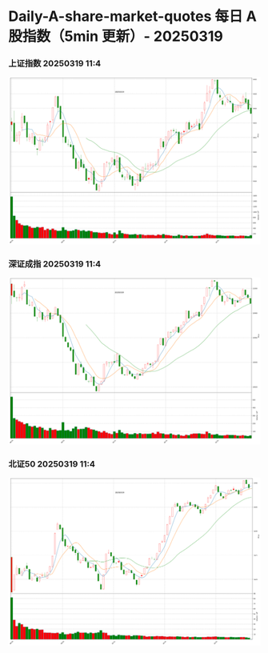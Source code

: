 
# Daily-A-share-market-quotes 每日 A 股指数（5min 更新）- 20250319

### 上证指数 20250319 11:4
![](./fig/2025/3/20250319-sh000001.png)

### 深证成指 20250319 11:4
![](./fig/2025/3/20250319-sz399001.png)

### 北证50 20250319 11:4
![](./fig/2025/3/20250319-bj899050.png)
